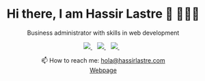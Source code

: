 <h1 align='center'>
  Hi there, I am Hassir Lastre 💼 👨🏽‍💻
</h1>
<p align='center'>
  Business administrator with skills in web development
</p>


<p align='center'>
  
  <a href="https://www.linkedin.com/in/hassirlastre/">
    <img src="https://img.shields.io/badge/linkedin-%230077B5.svg?&style=for-the-badge&logo=linkedin&logoColor=white" />
  </a>&nbsp;&nbsp;
  <a href="https://twitter.com/HassirLastre">
    <img src="https://img.shields.io/badge/Twitter-1DA1F2?style=for-the-badge&logo=twitter&logoColor=white"/>
  </a>&nbsp;&nbsp;
  <a href="https://www.instagram.com/hassirlastre/">
    <img src="https://img.shields.io/badge/instagram-%23E4405F.svg?&style=for-the-badge&logo=instagram&logoColor=white"/>        
  </a>&nbsp;&nbsp;
  
</p>

<p align='center'>
  📫 How to reach me: <a href='mailto:hola@hassirlastre.com'>hola@hassirlastre.com</a> <br/>
  <a href='http://www.hassirlastre.com/'>Webpage</a>
  
</p>
